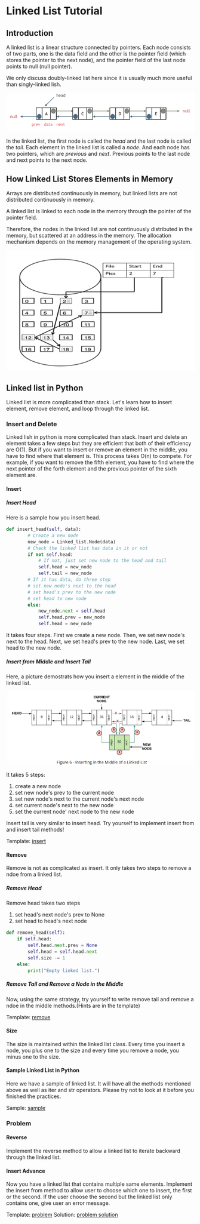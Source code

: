 # Linked List Tutorial

## Introduction

A linked list is a linear structure connected by pointers. Each node consists of two parts, one is the data field and the other is the pointer field (which stores the pointer to the next node), and the pointer field of the last node points to null (null pointer).

We only discuss doubly-linked list here since it is usually much more useful than singly-linked lish.

![Linked list](linked_list.png)

In the linked list, the first node is called the *head* and the last node is called the *tail*. Each element in the linked list is called a *node*. And each node has two pointers, which are *previous* and *next*. Previous points to the last node and next points to the next node.

## How Linked List Stores Elements in Memory

Arrays are distributed continuously in memory, but linked lists are not distributed continuously in memory.

A linked list is linked to each node in the memory through the pointer of the pointer field.

Therefore, the nodes in the linked list are not continuously distributed in the memory, but scattered at an address in the memory. The allocation mechanism depends on the memory management of the operating system.

![store method](store.png)

## Linked list in Python

Linked list is more complicated than stack. Let's learn how to insert element, remove element, and loop through the linked list.
### Insert and Delete
Linked lish in python is more complicated than stack. Insert and delete an element takes a few steps but they are efficient that both of their efficiency are O(1). But if you want to insert or remove an element in the middle, you have to find where that element is. This process takes O(n) to compete.
For example, if you want to remove the fifth element, you have to find where the next pointer of the forth element and the previous pointer of the sixth element are.
#### Insert
##### Insert Head
Here is a sample how you insert head.
```python
def insert_head(self, data):
        # Create a new node
        new_node = Linked_list.Node(data)
        # Check the linked list has data in it or not 
        if not self.head:
            # If not, just set new node to the head and tail
            self.head = new_node
            self.tail = new_node
        # If it has data, do three step
        # set new node's next to the head
        # set head's prev to the new node
        # set head to new node
        else:
            new_node.next = self.head
            self.head.prev = new_node
            self.head = new_node
```
It takes four steps. First we create a new node. Then, we set new node's next to the head. Next, we set head's prev to the new node. Last, we set head to the new node.
##### Insert from Middle and Insert Tail
Here, a picture demostrats how you insert a element in the middle of the linked list.

![insert_from](insert_from.png)

It takes 5 steps:
1. create a new node
2. set new node's prev to the current node
3. set new node's next to the current node's next node
4. set current node's next to the new node
5. set the current node' next node to the new node

Insert tail is very similar to insert head.
Try yourself to implement insert from and insert tail methods!

Template: [insert](linked_list_insert.py)
#### Remove
Remove is not as complicated as insert. It only takes two steps to remove a ndoe from a linked list.
##### Remove Head
Remove head takes two steps
1. set head's next node's prev to None
2. set head to head's next node
```python
def remove_head(self):
    if self.head:
        self.head.next.prev = None
        self.head = self.head.next
        self.size -= 1
    else:
        print("Empty linked list.")
```

##### Remove Tail and Remove a Node in the Middle
Now, using the same strategy, try yourself to write remove tail and remove a ndoe in the middle methods.(Hints are in the template)

Template: [remove](linked_list_remove.py)

#### Size
The size is maintained within the linked list class. Every time you insert a node, you plus one to the size and every time you remove a node, you minus one to the size.

 #### Sample Linked List in Python
 Here we have a sample of linked list. It will have all the methods mentioned above as well as iter and str operators. Please try not to look at it before you finished the practices.
 
 Sample: [sample](linked_list_sample.py)

 ### Problem
 #### Reverse
 Implement the reverse method to allow a linked list to iterate backward through the linked list.

 #### Insert Advance
 Now you have a linked list that contains multiple same elements. Implement the insert from method to allow user to choose which one to insert, the first or the second. If the user choose the second but the linked list only contains one, give user an error message.

Template: [problem](problem.py)
Solution: [problem solution](problem_solution.py)
